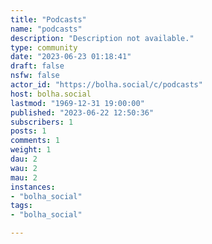 ```yaml
---
title: "Podcasts" 
name: "podcasts"
description: "Description not available."
type: community
date: "2023-06-23 01:18:41"
draft: false
nsfw: false
actor_id: "https://bolha.social/c/podcasts"
host: bolha.social
lastmod: "1969-12-31 19:00:00"
published: "2023-06-22 12:50:36"
subscribers: 1
posts: 1
comments: 1
weight: 1
dau: 2
wau: 2
mau: 2
instances:
- "bolha_social"
tags: 
- "bolha_social"

---
```

